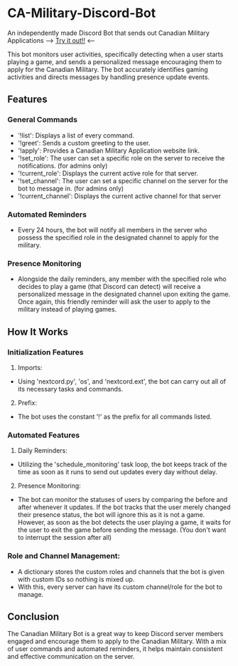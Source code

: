 # CA-Military-Discord-Bot
An independently made Discord Bot that sends out Canadian Military Applications
--> [Try it out!!](https://discord.com/oauth2/authorize?client_id=1258171483398733976&permissions=1126881575824464&integration_type=0&scope=bot) <--

This bot monitors user activities, specifically detecting when a user starts
playing a game, and sends a personalized message encouraging them to apply for the Canadian Military. The bot accurately identifies gaming activities and directs messages by handling presence update events.

## Features
### General Commands
- '!list': Displays a list of every command.
- '!greet': Sends a custom greeting to the user.
- '!apply': Provides a Canadian Military Application website link.
- '!set_role': The user can set a specific role on the server to receive the notifications. (for admins only)
- '!current_role': Displays the current active role for that server.
- '!set_channel': The user can set a specific channel on the server for the bot to message in. (for admins only)
- '!current_channel': Displays the current active channel for that server

### Automated Reminders
- Every 24 hours, the bot will notify all members in the server who possess the specified role in the designated channel to apply for the military.

### Presence Monitoring
- Alongside the daily reminders, any member with the specified role who decides to play a game (that Discord can detect) will receive a personalized message in the designated channel upon exiting the game. Once again, this friendly reminder will ask the user to apply to the military instead of playing games.

## How It Works
### Initialization Features
1. Imports:
  - Using 'nextcord.py', 'os', and 'nextcord.ext', the bot can carry out all of its necessary tasks and commands.

2. Prefix:
  - The bot uses the constant '!' as the prefix for all commands listed.

### Automated Features
1. Daily Reminders:
  - Utilizing the 'schedule_monitoring' task loop, the bot keeps track of the time as soon as it runs to send out updates every day without delay.

2. Presence Monitoring:
  - The bot can monitor the statuses of users by comparing the before and after whenever it updates. If the bot tracks that the user merely changed their presence status, the bot will ignore this as it is not a game. However, as soon as the bot detects the user playing a game, it waits for the user to exit the game before sending the message. (You don't want to interrupt the session after all)

### Role and Channel Management:
- A dictionary stores the custom roles and channels that the bot is given with custom IDs so nothing is mixed up.
- With this, every server can have its custom channel/role for the bot to manage.

## Conclusion
The Canadian Military Bot is a great way to keep Discord server members engaged and encourage them to apply to the Canadian Military. With a mix of user commands and automated reminders, it helps maintain consistent and effective communication on the server.
